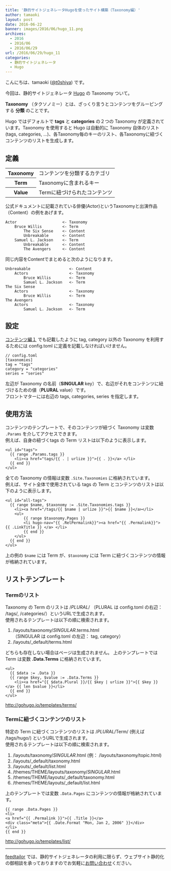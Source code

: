 ```yaml
---
title: '静的サイトジェネレータHugoを使ったサイト構築（Taxonomy編）'
author: tamaoki
layout: post
date: 2016-06-22
banner: images/2016/06/hugo_11.png
archives:
  - 2016
  - 2016/06
  - 2016/06/29
url: /2016/06/29/hugo_11
categories:
  - 静的サイトジェネレータ
  - Hugo
---
```


こんにちは、tamaoki ([@t0shiya](https://twitter.com/t0shiya)) です。

今回は、静的サイトジェネレータ [Hugo](http://gohugo.io) の Taxonomy ついて。

<!--more-->

**Taxonomy** （タクソノミー）とは、ざっくり言うとコンテンツをグルーピングする **分類** のことです。

Hugo ではデフォルトで **tags** と **categories** の２つの Taxonomy が定義されています。Taxonomy を使用すると Hugo は自動的に Taxonomy 自体のリスト(tags, categories, ...)、各Taxonomy毎のキーのリスト、各Taxonomyに紐づくコンテンツのリストを生成します。

## 定義

<table>
<tr><th>Taxonomy</th><td>コンテンツを分類するカテゴリ</td></tr>
<tr><th>Term</th><td>Taxonomyに含まれるキー</td></tr>
<tr><th>Value</th><td>Termに紐づけられたコンテンツ</td></tr>
</table>

公式ドキュメントに記載されている俳優(Actor)というTaxonomyと出演作品（Content）の例をあげます。

```
Actor                    <- Taxonomy
    Bruce Willis         <- Term
        The Six Sense    <- Content
        Unbreakable      <- Content
    Samuel L. Jackson    <- Term
        Unbreakable      <- Content
        The Avengers     <- Content
```

同じ内容をContentでまとめると次のようになります。

```
Unbreakable                 <- Content
    Actors                  <- Taxonomy
        Bruce Willis        <- Term
        Samuel L. Jackson   <- Term
The Six Sense
    Actors                  <- Taxonomy
        Bruce Willis        <- Term
The Avengers
    Actors                  <- Taxonomy
        Samuel L. Jackson   <- Term
```

## 設定

<a href='{{< relref "2016-05-18-hugo_06.md" >}}'>コンテンツ編１</a> でも記載したように tag, category 以外の Taxonomy を利用するためには config.toml に定義を記載しなければいけません。

```
// config.toml
[taxonomies]
tag = "tags"
category = "categories"
series = "series"
```

左辺が Taxonomy の名前（**SINGULAR** key）で、右辺がそれをコンテンツに紐づけるための値（**PLURAL** value）です。  
フロントマターには右辺の tags, categories, series を指定します。


## 使用方法

コンテンツのテンプレートで、そのコンテンツが紐づく Taxonomy は変数 `.Params` を介してアクセスできます。  
例えば、自身の紐づくtags の Term リストは以下のように表示します。

```
<ul id="tags">
  {{ range .Params.tags }}
    <li><a href="tags/{{ . | urlize }}">{{ . }}</a> </li>
  {{ end }}
</ul>
```

全ての Taxonomy の情報は変数 `.Site.Taxonomies` に格納されています。  
例えば、サイト全体で使用されている tags の Term とコンテンツのリストは以下のように表示します。

```
<ul id="all-tags">
  {{ range $name, $taxonomy := .Site.Taxonomies.tags }}
    <li><a href="/tags/{{ $name | urlize }}">{{ $name }}</a></li>
    <ul>
        {{ range $taxonomy.Pages }}
        <li hugo-nav="{{ .RelPermalink}}"><a href="{{ .Permalink}}"> {{ .LinkTitle }} </a> </li>
        {{ end }}
    </ul>
  {{ end }}
</ul>
```

上の例の `$name` には Term が、`$taxonomy` には Term に紐づくコンテンツの情報が格納されています。


## リストテンプレート

### Termのリスト

Taxonomy の Term のリストは /*PLURAL*/ （PLURAL は config.toml の右辺： /tags/, /categories/）というURLで生成されます。  
使用されるテンプレートは以下の順に検索されます。

1. /layouts/taxonomy/*SINGULAR*.terms.html  
  （SINGULAR は config.toml の左辺： tag, category）
2. /layouts/_default/terms.html

どちらも存在しない場合はページは生成されません。
上のテンプレートでは Term は変数 **.Data.Terms** に格納されています。

```
<ul>
  {{ $data := .Data }}
  {{ range $key, $value := .Data.Terms }}
    <li><a href="{{ $data.Plural }}/{{ $key | urlize }}">{{ $key }}</a> {{ len $value }}</li>
  {{ end }}
</ul>
```

http://gohugo.io/templates/terms/


### Termに紐づくコンテンツのリスト

特定の Term に紐づくコンテンツのリストは /*PLURAL*/Term/ (例えば /tags/hugo/) というURLで生成されます。  
使用されるテンプレートは以下の順に検索されます。

1. /layouts/taxonomy/*SINGULAR*.html (例： /layouts/taxonomy/topic.html)
2. /layouts/_default/taxonomy.html
3. /layouts/_default/list.html
4. /themes/THEME/layouts/taxonomy/*SINGULAR*.html
5. /themes/THEME/layouts/_default/taxonomy.html
6. /themes/THEME/layouts/_default/list.html

上のテンプレートでは変数 `.Data.Pages` にコンテンツの情報が格納されています。

```
{{ range .Data.Pages }}
<li>
<a href="{{ .Permalink }}">{{ .Title }}</a>
<div class="meta">{{ .Date.Format "Mon, Jan 2, 2006" }}</div>
</li>
{{ end }}
```

http://gohugo.io/templates/list/


- - -

[feedtailor](http://www.feedtailor.jp) では、静的サイトジェネレータの利用に限らず、ウェブサイト静的化の御相談を承っておりますのでお気軽に[お問い合わせ](http://www.feedtailor.jp/form/)ください。

